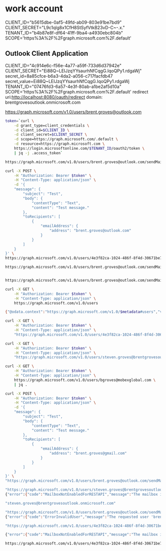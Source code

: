 # work account

CLIENT_ID="b5615dbe-0af5-49fd-ab09-803e91be7bd9"
CLIENT_SECRET="L9c1qlg8x1CfH8StSyfVtkB23vD-C~-.x."
TENANT_ID="b4b87e8f-df64-41ff-9ba4-a4930ebc804b"
SCOPE='https%3A%2F%2Fgraph.microsoft.com%2F.default'

## Outlook Client Application

CLIENT_ID="4c914e6c-f56e-4a77-a59f-733d6d37942e"
CLIENT_SECRET="Ei88Q~LEIJzqYYsaurhNfCqgG.IqoQPy1.rdgaWj"
secret_id=8a85cfce-b6a3-4da2-a056-c717facfdb47
secret_value=Ei88Q~LEIJzqYYsaurhNfCqgG.IqoQPy1.rdgaWj
TENANT_ID="07476fd3-6a57-4e3f-80ab-a1be2af5d10a"
SCOPE='https%3A%2F%2Fgraph.microsoft.com%2F.default'
redirect uri:<http://localhost:8080/oauth/redirect>
domain: brentgrovesoutlook.onmicrosoft.com


https://graph.microsoft.com/v1.0/users/brent.groves@outlook.com

```bash
token=`curl \
    -d grant_type=client_credentials \
    -d client_id=$CLIENT_ID \
    -d client_secret=$CLIENT_SECRET \
    -d scope=https://graph.microsoft.com/.default \
    -d resource=https://graph.microsoft.com \
    https://login.microsoftonline.com/$TENANT_ID/oauth2/token \
    | jq -j .access_token`

https://graph.microsoft.com/v1.0/users/brent.groves@outlook.com/sendMail

curl -X POST \
    -H "Authorization: Bearer $token" \
    -H "Content-Type: application/json" \
    -d '{ 
    "message": { 
        "subject": "Test", 
        "body": { 
            "contentType": "Text", 
            "content": "Test message." 
        }, 
        "toRecipients": [ 
            { 
                "emailAddress": { 
                    "address": "brent.groves@outlook.com" 
                } 
            } 
        ] 
    } 
}' \
https://graph.microsoft.com/v1.0/users/4e3f82ca-1024-486f-8f4d-30671be7754c/sendMail

https://graph.microsoft.com/v1.0/users/brent.groves@outlook.com/sendMail


https://graph.microsoft.com/v1.0/users/brent.groves@outlook.com/sendMail 

curl -X GET \
    -H "Authorization: Bearer $token" \
    -H "Content-Type: application/json" \
    https://graph.microsoft.com/v1.0/users 

{"@odata.context":"https://graph.microsoft.com/v1.0/$metadata#users","value":[{"businessPhones":[],"displayName":"Brent Groves","givenName":"Brent","jobTitle":null,"mail":null,"mobilePhone":null,"officeLocation":null,"preferredLanguage":"en","surname":"Groves","userPrincipalName":"brent.groves_outlook.com#EXT#@brentgrovesoutlook.onmicrosoft.com","id":"4e3f82ca-1024-486f-8f4d-30671be7754c"},{"businessPhones":["2605644868"],"displayName":"Steven Groves","givenName":"Steven","jobTitle":"marketing","mail":"brent.groves@gmail.com","mobilePhone":null,"officeLocation":null,"preferredLanguage":null,"surname":"Groves","userPrincipalName":"steven.groves@brentgrovesoutlook.onmicrosoft.com","id":"7e865adc-0be2-4cc3-be36-6b04108d1c63"}]}%  

curl -X GET \
    -H "Authorization: Bearer $token" \
    -H "Content-Type: application/json" \
    "https://graph.microsoft.com/v1.0/users/4e3f82ca-1024-486f-8f4d-30671be7754c"

curl -X GET \
    -H "Authorization: Bearer $token" \
    -H "Content-Type: application/json" \
    "https://graph.microsoft.com/v1.0/users/steven.groves@brentgrovesoutlook.onmicrosoft.com"

curl -X GET \
    -H "Authorization: Bearer $token" \
    -H "Content-Type: application/json" \
    https://graph.microsoft.com/v1.0/users/bgroves@mobexglobal.com \
    | jq .

curl -X POST \
    -H "Authorization: Bearer $token" \
    -H "Content-Type: application/json" \
    -d '{ 
    "message": { 
        "subject": "Test", 
        "body": { 
            "contentType": "Text", 
            "content": "Test message." 
        }, 
        "toRecipients": [ 
            { 
                "emailAddress": { 
                    "address": "brent.groves@gmail.com" 
                } 
            } 
        ] 
    } 
}' \
"https://graph.microsoft.com/v1.0/users/brent.groves@outlook.com/sendMail"

"https://graph.microsoft.com/v1.0/users/steven.groves@brentgrovesoutlook.onmicrosoft.com/sendMail"
{"error":{"code":"MailboxNotEnabledForRESTAPI","message":"The mailbox is either inactive, soft-deleted, or is hosted on-premise."}}% 

"steven.groves@brentgrovesoutlook.onmicrosoft.com"

"https://graph.microsoft.com/v1.0/users/brent.groves@outlook.com/sendMail"
{"error":{"code":"ErrorInvalidUser","message":"The requested user 'brent.groves@outlook.com' is invalid."}}% 

"https://graph.microsoft.com/v1.0/users/4e3f82ca-1024-486f-8f4d-30671be7754c/sendMail"

{"error":{"code":"MailboxNotEnabledForRESTAPI","message":"The mailbox is either inactive, soft-deleted, or is hosted on-premise."}}%  

https://graph.microsoft.com/v1.0/users/4e3f82ca-1024-486f-8f4d-30671be7754c/sendMail

```

